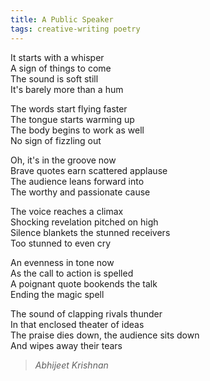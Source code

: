 ```yaml
---
title: A Public Speaker  
tags: creative-writing poetry  
---
```


It starts with a whisper  
A sign of things to come  
The sound is soft still  
It's barely more than a hum  

The words start flying faster  
The tongue starts warming up  
The body begins to work as well  
No sign of fizzling out  

Oh, it's in the groove now  
Brave quotes earn scattered applause  
The audience leans forward into  
The worthy and passionate cause  

The voice reaches a climax  
Shocking revelation pitched on high  
Silence blankets the stunned receivers  
Too stunned to even cry  

An evenness in tone now  
As the call to action is spelled  
A poignant quote bookends the talk  
Ending the magic spell  

The sound of clapping rivals thunder  
In that enclosed theater of ideas  
The praise dies down, the audience sits down  
And wipes away their tears  

> <cite>Abhijeet Krishnan</cite>
